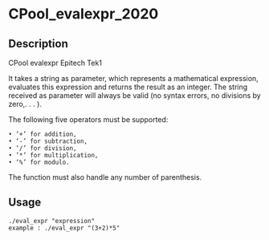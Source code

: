 # CPool_evalexpr_2020

## Description
CPool evalexpr Epitech Tek1

It takes a string as parameter, which represents a mathematical expression, evaluates this expression and
returns the result as an integer.
The string received as parameter will always be valid (no syntax errors, no divisions by zero,. . . ).

The following five operators must be supported:
  
    • ‘+’ for addition,
    • ‘-’ for subtraction,
    • ‘/’ for division,
    • ’*’ for multiplication,
    • ‘%’ for modulo.

The function must also handle any number of parenthesis.

## Usage

    ./eval_expr "expression"
    example : ./eval_expr "(3+2)*5"
